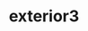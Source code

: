---
title: exterior3
layout: collection
collection: home/exterior
entries_layout: grid
classes: wide
---